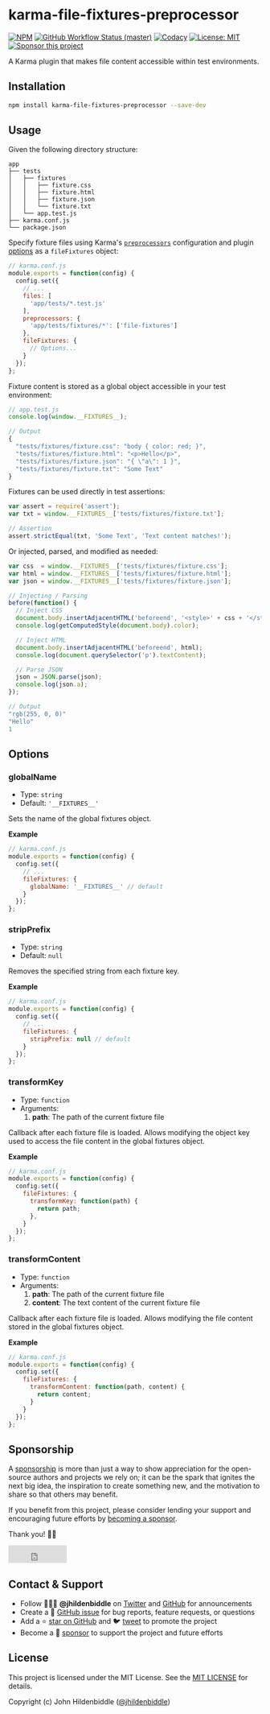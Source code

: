 # karma-file-fixtures-preprocessor <!-- omit in toc -->

[![NPM](https://img.shields.io/npm/v/karma-file-fixtures-preprocessor.svg?style=flat-square)](https://www.npmjs.com/package/karma-file-fixtures-preprocessor)
[![GitHub Workflow Status (master)](https://img.shields.io/github/workflow/status/jhildenbiddle/karma-file-fixtures-preprocessor/Build%20&%20Test/master?label=checks&style=flat-square)](https://github.com/jhildenbiddle/karma-file-fixtures-preprocessor/actions?query=branch%3Amaster+)
[![Codacy](https://img.shields.io/codacy/grade/566f77fd4e5c4aa1b70c2279d32243d0/master?style=flat-square)](https://app.codacy.com/gh/jhildenbiddle/karma-file-fixtures-preprocessor/dashboard?branch=master)
[![License: MIT](https://img.shields.io/badge/License-MIT-yellow.svg?style=flat-square)](https://github.com/jhildenbiddle/karma-file-fixtures-preprocessor/blob/master/LICENSE)
[![Sponsor this project](https://img.shields.io/static/v1?style=flat-square&label=Sponsor&message=%E2%9D%A4&logo=GitHub&color=%23fe8e86)](https://github.com/sponsors/jhildenbiddle)

A Karma plugin that makes file content accessible within test environments.

## Installation

```bash
npm install karma-file-fixtures-preprocessor --save-dev
```

## Usage

Given the following directory structure:

<!-- markdownlint-disable-next-line MD040 -->
```
app
├── tests
│   ├── fixtures
│   │   ├── fixture.css
│   │   ├── fixture.html
│   │   ├── fixture.json
│   │   └── fixture.txt
│   └── app.test.js
├── karma.conf.js
└── package.json
```

Specify fixture files using Karma's [`preprocessors`](http://karma-runner.github.io/3.0/config/preprocessors.html) configuration and plugin [options](#options) as a `fileFixtures` object:

```javascript
// karma.conf.js
module.exports = function(config) {
  config.set({
    // ...
    files: [
      'app/tests/*.test.js'
    ],
    preprocessors: {
      'app/tests/fixtures/*': ['file-fixtures']
    },
    fileFixtures: {
      // Options...
    }
  });
};
```

Fixture content is stored as a global object accessible in your test environment:

```javascript
// app.test.js
console.log(window.__FIXTURES__);
```

```javascript
// Output
{
  "tests/fixtures/fixture.css": "body { color: red; }",
  "tests/fixtures/fixture.html": "<p>Hello</p>",
  "tests/fixtures/fixture.json": "{ \"a\": 1 }",
  "tests/fixtures/fixture.txt": "Some Text"
}
```

Fixtures can be used directly in test assertions:

```javascript
var assert = require('assert');
var txt = window.__FIXTURES__['tests/fixtures/fixture.txt'];

// Assertion
assert.strictEqual(txt, 'Some Text', 'Text content matches!');
```

Or injected, parsed, and modified as needed:

```javascript
var css  = window.__FIXTURES__['tests/fixtures/fixture.css'];
var html = window.__FIXTURES__['tests/fixtures/fixture.html'];
var json = window.__FIXTURES__['tests/fixtures/fixture.json'];

// Injecting / Parsing
before(function() {
  // Inject CSS
  document.body.insertAdjacentHTML('beforeend', '<style>' + css + '</style>');
  console.log(getComputedStyle(document.body).color);

  // Inject HTML
  document.body.insertAdjacentHTML('beforeend', html);
  console.log(document.querySelector('p').textContent);

  // Parse JSON
  json = JSON.parse(json);
  console.log(json.a);
});
```

```javascript
// Output
"rgb(255, 0, 0)"
"Hello"
1
```

## Options

### globalName <!-- omit in toc -->

- Type: `string`
- Default: `'__FIXTURES__'`

Sets the name of the global fixtures object.

**Example**

```javascript
// karma.conf.js
module.exports = function(config) {
  config.set({
    // ...
    fileFixtures: {
      globalName: '__FIXTURES__' // default
    }
  });
};
```

### stripPrefix <!-- omit in toc -->

- Type: `string`
- Default: `null`

Removes the specified string from each fixture key.

**Example**

```javascript
// karma.conf.js
module.exports = function(config) {
  config.set({
    // ...
    fileFixtures: {
      stripPrefix: null // default
    }
  });
};
```

### transformKey <!-- omit in toc -->

- Type: `function`
- Arguments:
  1. **path**: The path of the current fixture file

Callback after each fixture file is loaded. Allows modifying the object key used to access the file content in the global fixtures object.

**Example**

```javascript
// karma.conf.js
module.exports = function(config) {
  config.set({
    fileFixtures: {
      transformKey: function(path) {
        return path;
      },
    }
  });
};
```

### transformContent <!-- omit in toc -->

- Type: `function`
- Arguments:
  1. **path**: The path of the current fixture file
  1. **content**: The text content of the current fixture file

Callback after each fixture file is loaded. Allows modifying the file content stored in the global fixtures object.

**Example**

```javascript
// karma.conf.js
module.exports = function(config) {
  config.set({
    fileFixtures: {
      transformContent: function(path, content) {
        return content;
      }
    }
  });
};
```

## Sponsorship

A [sponsorship](https://github.com/sponsors/jhildenbiddle) is more than just a way to show appreciation for the open-source authors and projects we rely on; it can be the spark that ignites the next big idea, the inspiration to create something new, and the motivation to share so that others may benefit.

If you benefit from this project, please consider lending your support and encouraging future efforts by [becoming a sponsor](https://github.com/sponsors/jhildenbiddle).

Thank you! 🙏🏻

<iframe src="https://github.com/sponsors/jhildenbiddle/button" title="Sponsor jhildenbiddle" height="35" width="116" style="border: 0; margin: 0;"></iframe>

## Contact & Support

- Follow 👨🏻‍💻 **@jhildenbiddle** on [Twitter](https://twitter.com/jhildenbiddle) and [GitHub](https://github.com/jhildenbiddle) for announcements
- Create a 💬 [GitHub issue](https://github.com/jhildenbiddle/karma-file-fixtures-preprocessor/issues) for bug reports, feature requests, or questions
- Add a ⭐️ [star on GitHub](https://github.com/jhildenbiddle/karma-file-fixtures-preprocessor) and 🐦 [tweet](https://twitter.com/intent/tweet?url=https%3A%2F%2Fgithub.com%2Fjhildenbiddle%2Fkarma-file-fixtures-preprocessor&hashtags=karma,developers,frontend,javascript) to promote the project
- Become a 💖 [sponsor](https://github.com/sponsors/jhildenbiddle) to support the project and future efforts

## License

This project is licensed under the MIT License. See the [MIT LICENSE](https://github.com/jhildenbiddle/karma-file-fixtures-preprocessor/blob/master/LICENSE) for details.

Copyright (c) John Hildenbiddle ([@jhildenbiddle](https://twitter.com/jhildenbiddle))
